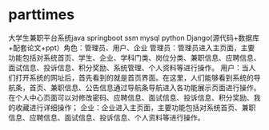 # parttimes
大学生兼职平台系统java springboot ssm mysql python Django(源代码+数据库+配套论文+ppt）角色：管理员、用户、企业  管理员：管理员进入主页面，主要功能包括对系统首页、学生、企业、学科门类、岗位分类、兼职信息、应聘信息、面试信息、投诉信息、积分奖励、系统管理、个人资料等进行操作。  用户：当人们打开系统的网址后，首先看到的就是首页界面。在这里，人们能够看到系统的导航条，首页、兼职信息、公告信息通过导航条导航进入各功能展示页面进行操作。在个人中心页面可以对修改密码、应聘信息、面试信息、投诉信息、积分奖励、我的收藏进行详细操作；  企业：企业进入主页面，主要功能包括对系统首页、兼职信息、应聘信息、面试信息、投诉信息、个人资料等进行操作。
